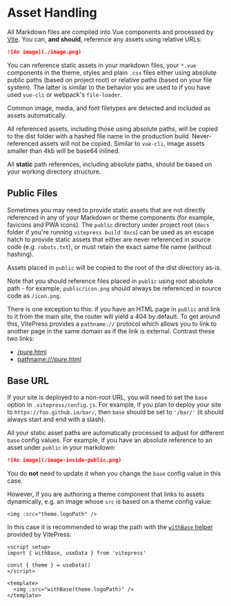 # Asset Handling

All Markdown files are compiled into Vue components and processed by [Vite](https://github.com/vitejs/vite). You can, **and should**, reference any assets using relative URLs:

```md
![An image](./image.png)
```

You can reference static assets in your markdown files, your `*.vue` components in the theme, styles and plain `.css` files either using absolute public paths (based on project root) or relative paths (based on your file system). The latter is similar to the behavior you are used to if you have used `vue-cli` or webpack's `file-loader`.

Common image, media, and font filetypes are detected and included as assets automatically.

All referenced assets, including those using absolute paths, will be copied to the dist folder with a hashed file name in the production build. Never-referenced assets will not be copied. Similar to `vue-cli`, image assets smaller than 4kb will be base64 inlined.

All **static** path references, including absolute paths, should be based on your working directory structure.

## Public Files

Sometimes you may need to provide static assets that are not directly referenced in any of your Markdown or theme components (for example, favicons and PWA icons). The `public` directory under project root (`docs` folder if you're running `vitepress build docs`) can be used as an escape hatch to provide static assets that either are never referenced in source code (e.g. `robots.txt`), or must retain the exact same file name (without hashing).

Assets placed in `public` will be copied to the root of the dist directory as-is.

Note that you should reference files placed in `public` using root absolute path - for example, `public/icon.png` should always be referenced in source code as `/icon.png`.

There is one exception to this: if you have an HTML page in `public` and link to it from the main site, the router will yield a 404 by default. To get around this, VitePress provides a `pathname://` protocol which allows you to link to another page in the same domain as if the link is external. Contrast these two links:

- [/pure.html](/pure.html)
- <pathname:///pure.html>

## Base URL

If your site is deployed to a non-root URL, you will need to set the `base` option in `.vitepress/config.js`. For example, if you plan to deploy your site to `https://foo.github.io/bar/`, then `base` should be set to `'/bar/'` (it should always start and end with a slash).

All your static asset paths are automatically processed to adjust for different `base` config values. For example, if you have an absolute reference to an asset under `public` in your markdown:

```md
![An image](/image-inside-public.png)
```

You do **not** need to update it when you change the `base` config value in this case.

However, if you are authoring a theme component that links to assets dynamically, e.g. an image whose `src` is based on a theme config value:

```vue
<img :src="theme.logoPath" />
```

In this case it is recommended to wrap the path with the [`withBase` helper](./api#withbase) provided by VitePress:

```vue
<script setup>
import { withBase, useData } from 'vitepress'

const { theme } = useData()
</script>

<template>
  <img :src="withBase(theme.logoPath)" />
</template>
```
